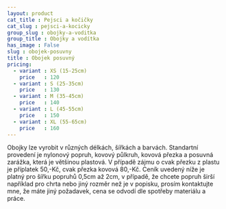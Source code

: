 ```yaml
---
layout: product
cat_title : Pejsci a kočičky
cat_slug : pejsci-a-kocicky
group_slug : obojky-a-voditka
group_title : Obojky a vodítka
has_image : False
slug : obojek-posuvny
title : Obojek posuvný
pricing:
  - variant : XS (15-25cm)
    price   : 120
  - variant : S (25-35cm)
    price   : 130
  - variant : M (35-45cm)
    price   : 140
  - variant : L (45-55cm)
    price   : 150
  - variant : XL (55-65cm)
    price   : 160
---
```


Obojky lze vyrobit v různých délkách, šířkách a barvách. Standartní provedení je nylonový popruh, kovový půlkruh, kovová přezka a posuvná zarážka, která je většinou plastová. V případě zájmu o cvak přezku z plastu je příplatek 50,-Kč, cvak přezka kovová 80,-Kč. Ceník uvedený níže je platný pro šířku popruhů 0,5cm až 2cm, v případě, že chcete popruh širší například pro chrta nebo jiný rozměr než je v popisku, prosím kontaktujte mne, že máte jiný požadavek, cena se odvodí dle spotřeby materiálu a práce.

